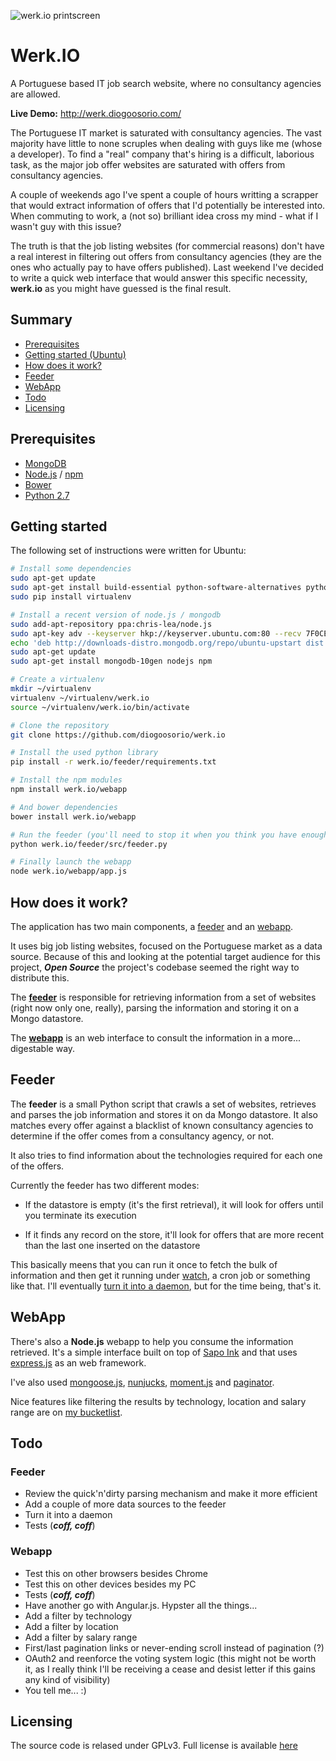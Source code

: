 ![werk.io printscreen](https://raw.github.com/diogoosorio/werk.io/master/werk.io.png)

# Werk.IO

A Portuguese based IT job search website, where no consultancy agencies are allowed.

**Live Demo:** http://werk.diogoosorio.com/

The Portuguese IT market is saturated with consultancy agencies. The vast majority have little to none scruples when dealing with guys like me (whose a developer). To find a "real" company that's hiring is a difficult, laborious task, as the major job offer websites are saturated with offers from consultancy agencies.

A couple of weekends ago I've spent a couple of hours writting a scrapper that would extract information of offers that I'd potentially be interested into. When commuting to work, a (not so) brilliant idea cross my mind - what if I wasn't guy with this issue?

The truth is that the job listing websites (for commercial reasons) don't have a real interest in filtering out offers from consultancy agencies (they are the ones who actually pay to have offers published). Last weekend I've decided to write a quick web interface that would answer this specific necessity, **werk.io** as you might have guessed is the final result.


## Summary

* [Prerequisites](#prerequisites)
* [Getting started (Ubuntu)](#getting-started)
* [How does it work?](#how-does-it-work)
* [Feeder](#feeder)
* [WebApp](#webapp)
* [Todo](#todo)
* [Licensing](#licensing)


## Prerequisites

* [MongoDB](http://www.mongodb.org)
* [Node.js](http://nodejs.org/) / [npm](https://npmjs.org/)
* [Bower](https://github.com/bower/bower)
* [Python 2.7](http://www.python.org/)


## Getting started 

The following set of instructions were written for Ubuntu:

```bash
# Install some dependencies
sudo apt-get update
sudo apt-get install build-essential python-software-alternatives python-pip
sudo pip install virtualenv

# Install a recent version of node.js / mongodb
sudo add-apt-repository ppa:chris-lea/node.js
sudo apt-key adv --keyserver hkp://keyserver.ubuntu.com:80 --recv 7F0CEB10
echo 'deb http://downloads-distro.mongodb.org/repo/ubuntu-upstart dist 10gen' | sudo tee /etc/apt/sources.list.d/mongodb.list
sudo apt-get update
sudo apt-get install mongodb-10gen nodejs npm

# Create a virtualenv
mkdir ~/virtualenv
virtualenv ~/virtualenv/werk.io
source ~/virtualenv/werk.io/bin/activate

# Clone the repository
git clone https://github.com/diogoosorio/werk.io

# Install the used python library
pip install -r werk.io/feeder/requirements.txt

# Install the npm modules
npm install werk.io/webapp

# And bower dependencies
bower install werk.io/webapp

# Run the feeder (you'll need to stop it when you think you have enought entries)
python werk.io/feeder/src/feeder.py

# Finally launch the webapp
node werk.io/webapp/app.js
```


## How does it work?

The application has two main components, a [feeder](#feeder) and an [webapp](#webapp).

It uses big job listing websites, focused on the Portuguese market as a data source. Because of this and looking at the potential target audience for this project, ***Open Source*** the project's codebase seemed the right way to distribute this.

The [**feeder**](#feeder) is responsible for retrieving information from a set of websites (right now only one, really), parsing the information and storing it on a Mongo datastore.

The [**webapp**](#webapp) is an web interface to consult the information in a more... digestable way.


## Feeder

The **feeder** is a small Python script that crawls a set of websites, retrieves and parses the job information and stores it on da Mongo datastore. It also matches every offer against a blacklist of known consultancy agencies to determine if the offer comes from a consultancy agency, or not.

It also tries to find information about the technologies required for each one of the offers.

Currently the feeder has two different modes:

* If the datastore is empty (it's the first retrieval), it will look for offers until you terminate its execution

* If it finds any record on the store, it'll look for offers that are more recent than the last one inserted on the datastore

This basically meens that you can run it once to fetch the bulk of information and then get it running under [watch](http://ss64.com/bash/watch.html), a cron job or something like that. I'll eventually [turn it into a daemon](#todo), but for the time being, that's it.



## WebApp

There's also a **Node.js** webapp to help you consume the information retrieved. It's a simple interface built on top of [Sapo Ink](http://ink.sapo.pt) and that uses [express.js](http://expressjs.com/) as an web framework.

I've also used [mongoose.js](http://mongoosejs.com), [nunjucks](http://jlongster.github.io/nunjucks/), [moment.js](http://momentjs.com/) and [paginator](https://github.com/deoxxa/paginator).

Nice features like filtering the results by technology, location and salary range are on [my bucketlist](#todo).



## Todo

### Feeder

* Review the quick'n'dirty parsing mechanism and make it more efficient
* Add a couple of more data sources to the feeder
* Turn it into a daemon
* Tests (***coff, coff***)


### Webapp

* Test this on other browsers besides Chrome
* Test this on other devices besides my PC
* Tests (***coff, coff***)
* Have another go with Angular.js. Hypster all the things...
* Add a filter by technology
* Add a filter by location
* Add a filter by salary range
* First/last pagination links or never-ending scroll instead of pagination (?)
* OAuth2 and reenforce the voting system logic (this might not be worth it, as I really think I'll be receiving a cease and desist letter if this gains any kind of visibility)
* You tell me... :)


Licensing
---------

The source code is relased under GPLv3. Full license is available [here](https://raw.github.com/diogoosorio/werk.io/master/LICENSE)
